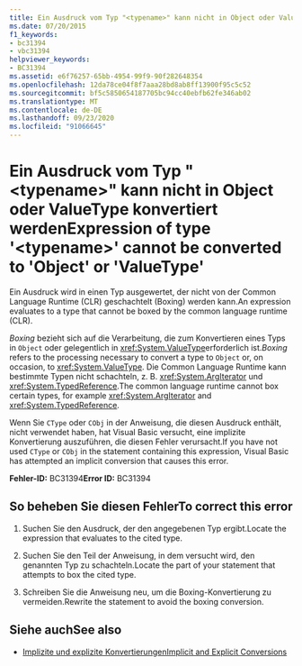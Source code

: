 ```yaml
---
title: Ein Ausdruck vom Typ "<typename>" kann nicht in Object oder ValueType konvertiert werden
ms.date: 07/20/2015
f1_keywords:
- bc31394
- vbc31394
helpviewer_keywords:
- BC31394
ms.assetid: e6f76257-65bb-4954-99f9-90f282648354
ms.openlocfilehash: 12da78ce04f8f7aaa28bd8ab8ff13900f95c5c52
ms.sourcegitcommit: bf5c5850654187705bc94cc40ebfb62fe346ab02
ms.translationtype: MT
ms.contentlocale: de-DE
ms.lasthandoff: 09/23/2020
ms.locfileid: "91066645"
---
```

# <a name="expression-of-type-typename-cannot-be-converted-to-object-or-valuetype"></a><span data-ttu-id="aff29-102">Ein Ausdruck vom Typ "\<typename>" kann nicht in Object oder ValueType konvertiert werden</span><span class="sxs-lookup"><span data-stu-id="aff29-102">Expression of type '\<typename>' cannot be converted to 'Object' or 'ValueType'</span></span>

<span data-ttu-id="aff29-103">Ein Ausdruck wird in einen Typ ausgewertet, der nicht von der Common Language Runtime (CLR) geschachtelt (Boxing) werden kann.</span><span class="sxs-lookup"><span data-stu-id="aff29-103">An expression evaluates to a type that cannot be boxed by the common language runtime (CLR).</span></span>  
  
 <span data-ttu-id="aff29-104">*Boxing* bezieht sich auf die Verarbeitung, die zum Konvertieren eines Typs in `Object` oder gelegentlich in <xref:System.ValueType>erforderlich ist.</span><span class="sxs-lookup"><span data-stu-id="aff29-104">*Boxing* refers to the processing necessary to convert a type to `Object` or, on occasion, to <xref:System.ValueType>.</span></span> <span data-ttu-id="aff29-105">Die Common Language Runtime kann bestimmte Typen nicht schachteln, z. B. <xref:System.ArgIterator> und <xref:System.TypedReference>.</span><span class="sxs-lookup"><span data-stu-id="aff29-105">The common language runtime cannot box certain types, for example <xref:System.ArgIterator> and <xref:System.TypedReference>.</span></span>  
  
 <span data-ttu-id="aff29-106">Wenn Sie `CType` oder `CObj` in der Anweisung, die diesen Ausdruck enthält, nicht verwendet haben, hat Visual Basic versucht, eine implizite Konvertierung auszuführen, die diesen Fehler verursacht.</span><span class="sxs-lookup"><span data-stu-id="aff29-106">If you have not used `CType` or `CObj` in the statement containing this expression, Visual Basic has attempted an implicit conversion that causes this error.</span></span>  
  
 <span data-ttu-id="aff29-107">**Fehler-ID:** BC31394</span><span class="sxs-lookup"><span data-stu-id="aff29-107">**Error ID:** BC31394</span></span>  
  
## <a name="to-correct-this-error"></a><span data-ttu-id="aff29-108">So beheben Sie diesen Fehler</span><span class="sxs-lookup"><span data-stu-id="aff29-108">To correct this error</span></span>  
  
1. <span data-ttu-id="aff29-109">Suchen Sie den Ausdruck, der den angegebenen Typ ergibt.</span><span class="sxs-lookup"><span data-stu-id="aff29-109">Locate the expression that evaluates to the cited type.</span></span>  
  
2. <span data-ttu-id="aff29-110">Suchen Sie den Teil der Anweisung, in dem versucht wird, den genannten Typ zu schachteln.</span><span class="sxs-lookup"><span data-stu-id="aff29-110">Locate the part of your statement that attempts to box the cited type.</span></span>  
  
3. <span data-ttu-id="aff29-111">Schreiben Sie die Anweisung neu, um die Boxing-Konvertierung zu vermeiden.</span><span class="sxs-lookup"><span data-stu-id="aff29-111">Rewrite the statement to avoid the boxing conversion.</span></span>  
  
## <a name="see-also"></a><span data-ttu-id="aff29-112">Siehe auch</span><span class="sxs-lookup"><span data-stu-id="aff29-112">See also</span></span>

- [<span data-ttu-id="aff29-113">Implizite und explizite Konvertierungen</span><span class="sxs-lookup"><span data-stu-id="aff29-113">Implicit and Explicit Conversions</span></span>](../programming-guide/language-features/data-types/implicit-and-explicit-conversions.md)

